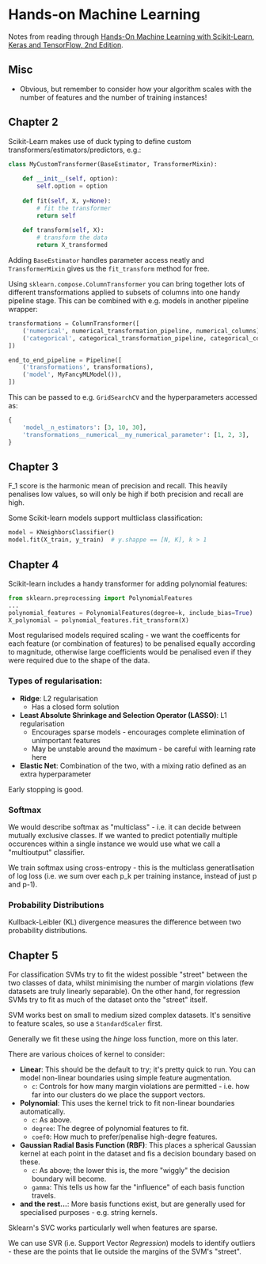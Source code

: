 # Hands-on Machine Learning

Notes from reading through [Hands-On Machine Learning with Scikit-Learn, Keras and TensorFlow, 2nd Edition](https://www.oreilly.com/library/view/hands-on-machine-learning/9781492032632/).

## Misc

* Obvious, but remember to consider how your algorithm scales with the number of features and the number of training instances!

## Chapter 2

Scikit-Learn makes use of duck typing to define custom transformers/estimators/predictors, e.g.:

```python
class MyCustomTransformer(BaseEstimator, TransformerMixin):
    
    def __init__(self, option):
        self.option = option
        
    def fit(self, X, y=None):
        # fit the transformer
        return self
    
    def transform(self, X):
        # transform the data
        return X_transformed
```
Adding `BaseEstimator` handles parameter access neatly and `TransformerMixin` gives us the
`fit_transform` method for free.


Using `sklearn.compose.ColumnTransformer` you can bring together lots of different transformations
applied to subsets of columns into one handy pipeline stage. This can be combined with e.g. models
in another pipeline wrapper:
```python
transformations = ColumnTransformer([
    ('numerical', numerical_transformation_pipeline, numerical_columns),
    ('categorical', categorical_transformation_pipeline, categorical_columns),
])

end_to_end_pipeline = Pipeline([
    ('transformations', transformations),
    ('model', MyFancyMLModel()),
])
```

This can be passed to e.g. `GridSearchCV` and the hyperparameters accessed as:
```python
{
    'model__n_estimators': [3, 10, 30],
    'transformations__numerical__my_numerical_parameter': [1, 2, 3],
}
```

## Chapter 3

F_1 score is the harmonic mean of precision and recall. This heavily penalises low values, so will
only be high if both precision and recall are high.

Some Scikit-learn models support multliclass classification:
```python
model = KNeighborsClassifier()
model.fit(X_train, y_train)  # y.shappe == [N, K], k > 1
```

## Chapter 4

Scikit-learn includes a handy transformer for adding polynomial features:
```python
from sklearn.preprocessing import PolynomialFeatures
...
polynomial_features = PolynomialFeatures(degree=k, include_bias=True)
X_polynomial = polynomial_features.fit_transform(X)
```

Most regularised models required scaling - we want the coefficents for each feature (or combination
of features) to be penalised equally according to magnitude, otherwise large coefficients would be
penalised even if they were required due to the shape of the data.

### Types of regularisation:
* __Ridge__: L2 regularisation
  * Has a closed form solution
* __Least Absolute Shrinkage and Selection Operator (LASSO)__: L1 regularisation
  * Encourages sparse models - encourages complete elimination of unimportant features
  * May be unstable around the maximum - be careful with learning rate here
* __Elastic Net__: Combination of the two, with a mixing ratio defined as an extra hyperparameter

Early stopping is good.

### Softmax

We would describe softmax as "multiclass" - i.e. it can decide between mutually exclusive classes.
If we wanted to predict potentially multiple occurences within a single instance we would use what
we call a "multioutput" classifier.

We train softmax using cross-entropy - this is the multiclass generatlisation of log loss (i.e. we
sum over each p_k per training instance, instead of just p and p-1).

### Probability Distributions

Kullback-Leibler (KL) divergence measures the difference between two probability distributions.

## Chapter 5

For classification SVMs try to fit the widest possible "street" between the two classes of data,
whilst minimising the number of margin violations (few datasets are truly linearly separable). On
the other hand, for regression SVMs try to fit as much of the dataset onto the "street" itself.

SVM works best on small to medium sized complex datasets. It's sensitive to feature scales, so
use a `StandardScaler` first.

Generally we fit these using the _hinge_ loss function, more on this later.

There are various choices of kernel to consider:
* __Linear__: This should be the default to try; it's pretty quick to run. You can model non-linear boundaries using simple feature augmentation.
  * `c`: Controls for how many margin violations are permitted - i.e. how far into our clusters do we place the support vectors.
* __Polynomial__: This uses the kernel trick to fit non-linear boundaries automatically.
  * `c`: As above.
  * `degree`: The degree of polynomial features to fit.
  * `coef0`: How much to prefer/penalise high-degre features.
* __Gaussian Radial Basis Function (RBF)__: This places a spherical Gaussian kernel at each point in the dataset and fis a decision boundary based on these.
  * `c`: As above; the lower this is, the more "wiggly" the decision boundary will become.
  * `gamma`: This tells us how far the "influence" of each basis function travels.
* __and the rest...__: More basis functions exist, but are generally used for specialised purposes - e.g. string kernels.

Sklearn's SVC works particularly well when features are sparse.

We can use SVR (i.e. Support Vector _Regression_) models to identify outliers - these are the points that lie outside the margins of the SVM's "street".